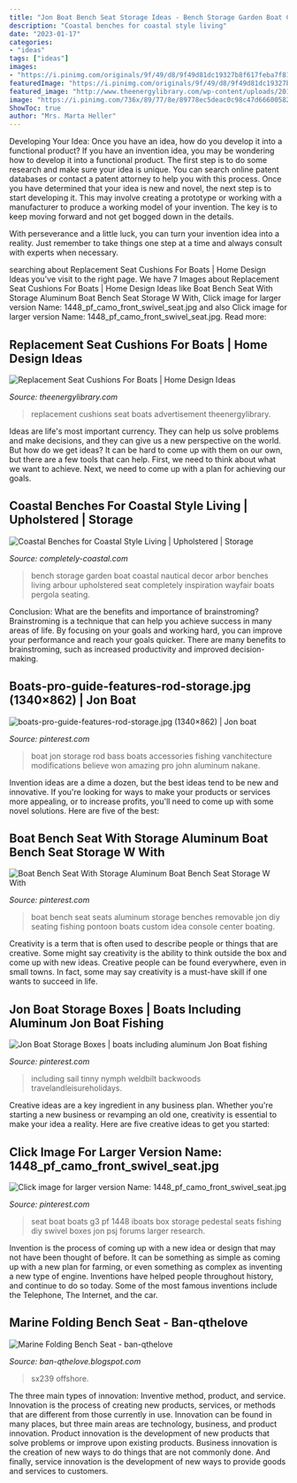 ```yaml
---
title: "Jon Boat Bench Seat Storage Ideas - Bench Storage Garden Boat Coastal Nautical Decor Arbor Benches Living Arbour Upholstered Seat Completely Inspiration Wayfair Boats Pergola Seating"
description: "Coastal benches for coastal style living"
date: "2023-01-17"
categories:
- "ideas"
tags: ["ideas"]
images:
- "https://i.pinimg.com/originals/9f/49/d8/9f49d81dc19327b8f617feba7f8174ef.jpg"
featuredImage: "https://i.pinimg.com/originals/9f/49/d8/9f49d81dc19327b8f617feba7f8174ef.jpg"
featured_image: "http://www.theenergylibrary.com/wp-content/uploads/2015/12/replacement-seat-cushions-for-boats.jpg"
image: "https://i.pinimg.com/736x/89/77/8e/89778ec5deac0c98c47d6660058280b1.jpg"
ShowToc: true
author: "Mrs. Marta Heller"
---
```



Developing Your Idea: Once you have an idea, how do you develop it into a functional product?
If you have an invention idea, you may be wondering how to develop it into a functional product. The first step is to do some research and make sure your idea is unique. You can search online patent databases or contact a patent attorney to help you with this process.
Once you have determined that your idea is new and novel, the next step is to start developing it. This may involve creating a prototype or working with a manufacturer to produce a working model of your invention. The key is to keep moving forward and not get bogged down in the details.

With perseverance and a little luck, you can turn your invention idea into a reality. Just remember to take things one step at a time and always consult with experts when necessary.

	

		
searching about Replacement Seat Cushions For Boats | Home Design Ideas you've visit to the right page. We have 7 Images about Replacement Seat Cushions For Boats | Home Design Ideas like Boat Bench Seat With Storage Aluminum Boat Bench Seat Storage W With, Click image for larger version Name: 1448_pf_camo_front_swivel_seat.jpg and also Click image for larger version Name: 1448_pf_camo_front_swivel_seat.jpg. Read more:
		
    
## Replacement Seat Cushions For Boats | Home Design Ideas

<img loading=lazy src="http://www.theenergylibrary.com/wp-content/uploads/2015/12/replacement-seat-cushions-for-boats.jpg" onerror="this.onerror=null;this.src='https://tse2.mm.bing.net/th?id=OIP.VP5n2Abmi5lVPJ-slCctBwHaHf&amp;pid=15.1';" alt="Replacement Seat Cushions For Boats | Home Design Ideas">

_Source: theenergylibrary.com_

>replacement cushions seat boats advertisement theenergylibrary. 

	

Ideas are life's most important currency. They can help us solve problems and make decisions, and they can give us a new perspective on the world. But how do we get ideas? It can be hard to come up with them on our own, but there are a few tools that can help. First, we need to think about what we want to achieve. Next, we need to come up with a plan for achieving our goals.

    
## Coastal Benches For Coastal Style Living | Upholstered | Storage

<img loading=lazy src="https://2.bp.blogspot.com/-iBnZ7vK5vjA/XIVp7qXt1GI/AAAAAAABSqU/YlNgMh3IrrwmLeKiTqJNTsPiodmOSPXYQCLcBGAs/s1600/Boat-Arbor-Garden-Bench.jpg" onerror="this.onerror=null;this.src='https://tse2.mm.bing.net/th?id=OIP.8Fc8Y9S2Phe1PuYp_FsLHAHaKL&amp;pid=15.1';" alt="Coastal Benches for Coastal Style Living | Upholstered | Storage">

_Source: completely-coastal.com_

>bench storage garden boat coastal nautical decor arbor benches living arbour upholstered seat completely inspiration wayfair boats pergola seating. 

	

Conclusion: What are the benefits and importance of brainstroming?
Brainstroming is a technique that can help you achieve success in many areas of life. By focusing on your goals and working hard, you can improve your performance and reach your goals quicker. There are many benefits to brainstroming, such as increased productivity and improved decision-making.

    
## Boats-pro-guide-features-rod-storage.jpg (1340×862) | Jon Boat

<img loading=lazy src="https://i.pinimg.com/originals/11/6f/7e/116f7ee6e6f6e4f00ad441a8790482bb.jpg" onerror="this.onerror=null;this.src='https://tse1.mm.bing.net/th?id=OIP.9pRz7kgJUgiV0TSsho29DgHaEw&amp;pid=15.1';" alt="boats-pro-guide-features-rod-storage.jpg (1340×862) | Jon boat">

_Source: pinterest.com_

>boat jon storage rod bass boats accessories fishing vanchitecture modifications believe won amazing pro john aluminum nakane. 

	

Invention ideas are a dime a dozen, but the best ideas tend to be new and innovative. If you're looking for ways to make your products or services more appealing, or to increase profits, you'll need to come up with some novel solutions. Here are five of the best: 

    
## Boat Bench Seat With Storage Aluminum Boat Bench Seat Storage W With

<img loading=lazy src="https://i.pinimg.com/736x/89/77/8e/89778ec5deac0c98c47d6660058280b1.jpg" onerror="this.onerror=null;this.src='https://tse4.mm.bing.net/th?id=OIP.Sw-gZAg642h1BH6lt13B1QHaFj&amp;pid=15.1';" alt="Boat Bench Seat With Storage Aluminum Boat Bench Seat Storage W With">

_Source: pinterest.com_

>boat bench seat seats aluminum storage benches removable jon diy seating fishing pontoon boats custom idea console center boating. 

	

Creativity is a term that is often used to describe people or things that are creative. Some might say creativity is the ability to think outside the box and come up with new ideas. Creative people can be found everywhere, even in small towns. In fact, some may say creativity is a must-have skill if one wants to succeed in life.

    
## Jon Boat Storage Boxes | Boats Including Aluminum Jon Boat Fishing

<img loading=lazy src="https://s-media-cache-ak0.pinimg.com/736x/1b/5a/48/1b5a488b661a7486c7015869b0f32e90.jpg" onerror="this.onerror=null;this.src='https://tse3.mm.bing.net/th?id=OIP.rcllqfdjPdU8PdblEGr3qgHaFj&amp;pid=15.1';" alt="Jon Boat Storage Boxes | boats including aluminum Jon Boat fishing">

_Source: pinterest.com_

>including sail tinny nymph weldbilt backwoods travelandleisureholidays. 

	

Creative ideas are a key ingredient in any business plan. Whether you're starting a new business or revamping an old one, creativity is essential to make your idea a reality. Here are five creative ideas to get you started: 

    
## Click Image For Larger Version Name: 1448_pf_camo_front_swivel_seat.jpg

<img loading=lazy src="https://i.pinimg.com/originals/9f/49/d8/9f49d81dc19327b8f617feba7f8174ef.jpg" onerror="this.onerror=null;this.src='https://tse2.mm.bing.net/th?id=OIP.w5i6sYZfC9T1EhwdG_WOGgHaE6&amp;pid=15.1';" alt="Click image for larger version Name: 1448_pf_camo_front_swivel_seat.jpg">

_Source: pinterest.com_

>seat boat boats g3 pf 1448 iboats box storage pedestal seats fishing diy swivel boxes jon psj forums larger research. 

	

Invention is the process of coming up with a new idea or design that may not have been thought of before. It can be something as simple as coming up with a new plan for farming, or even something as complex as inventing a new type of engine. Inventions have helped people throughout history, and continue to do so today. Some of the most famous inventions include the Telephone, The Internet, and the car.

    
## Marine Folding Bench Seat - Ban-qthelove

<img loading=lazy src="https://www.seabornboats.com/wp-content/uploads/2018/03/sea-born-sx239-rear-fold-down-bench-seat.png" onerror="this.onerror=null;this.src='https://tse2.mm.bing.net/th?id=OIP.r8vn-5DaRzxjsTDZ8aplfQHaE7&amp;pid=15.1';" alt="Marine Folding Bench Seat - ban-qthelove">

_Source: ban-qthelove.blogspot.com_

>sx239 offshore. 

	

The three main types of innovation: Inventive method, product, and service.
Innovation is the process of creating new products, services, or methods that are different from those currently in use. Innovation can be found in many places, but three main areas are technology, business, and product innovation. 
Product innovation is the development of new products that solve problems or improve upon existing products. Business innovation is the creation of new ways to do things that are not commonly done. And finally, service innovation is the development of new ways to provide goods and services to customers.

